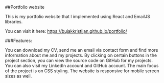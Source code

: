 ##Portfolio website

This is my portfolio website that I implemented using React and EmailJS libraries.

You can visit it here:
https://bujakkristijan.github.io/portfolio/

###Features:

You can download my CV, send me an email via contact form and find more information about me and my projects. By clicking on certain buttons in the project section, you can view the source code on GitHub for my projects. You can also visit my LinkedIn account and GitHub account.
The main focus of the project is on CSS styling. The website is responsive for mobile screen sizes as well.